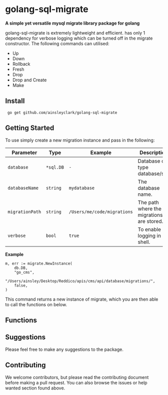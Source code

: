 # golang-sql-migrate

__A simple yet versatile mysql migrate library package for golang__

golang-sql-migrate is extremely lightweight and efficient. has only 1 dependency for verbose logging which can be turned off in the migrate constructor. The following commands can utilised:
* Up
* Down
* Rollback
* Fresh
* Drop
* Drop and Create
* Make


## Install
`` go get github.com/ainsleyclark/golang-sql-migrate``

## Getting Started
To use simply create a new migration instance and pass in the following:

| Parameter | Type | Example | Description |
|-----------|------|---------|-------------|
| `database` | `*sql.DB` | `-` | Database of type database/sql. |
| `databaseName` | `string` | `mydatabase` | The database name. |
| `migrationPath` | `string` | `/Users/me/code/migrations` | The path where the migrations are stored. |
| `verbose` | `bool` | `true` | To enable logging in shell. |

__Example__
```
m, err := migrate.NewInstance(
    db.DB,
    "go_cms",
    "/Users/ainsley/Desktop/Reddico/apis/cms/api/database/migrations/",
    false,
)
```

This command returns a new instance of migrate, which you are then able to call the functions on below.

## Functions

## Suggestions
Please feel free to make any suggestions to the package.

## Contributing
We welcome contributors, but please read the contributing document before making a pull request. You can also browse the issues or help wanted section found above.

